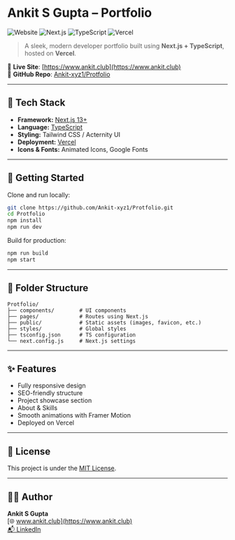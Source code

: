 


# Ankit S Gupta – Portfolio

![Website](https://img.shields.io/website?url=https%3A%2F%2Fwww.ankit.club)
![Next.js](https://img.shields.io/badge/Next.js-13-blue)
![TypeScript](https://img.shields.io/badge/TypeScript-Strict-blue)
![Vercel](https://img.shields.io/badge/Deployed-Vercel-black)

> A sleek, modern developer portfolio built using **Next.js + TypeScript**, hosted on **Vercel**.

🔗 **Live Site**: [https://www.ankit.club](https://www.ankit.club)  
📁 **GitHub Repo**: [Ankit-xyz1/Protfolio](https://github.com/Ankit-xyz1/Protfolio)

---

## 📌 Tech Stack

- **Framework:** [Next.js 13+](https://nextjs.org/)
- **Language:** [TypeScript](https://www.typescriptlang.org/)
- **Styling:** Tailwind CSS / Acternity UI
- **Deployment:** [Vercel](https://vercel.com/)
- **Icons & Fonts:** Animated Icons, Google Fonts

---

## 🚀 Getting Started

Clone and run locally:

```bash
git clone https://github.com/Ankit-xyz1/Protfolio.git
cd Protfolio
npm install
npm run dev
```

Build for production:

```bash
npm run build
npm start
```

---

## 📁 Folder Structure

```
Protfolio/
├── components/        # UI components
├── pages/             # Routes using Next.js
├── public/            # Static assets (images, favicon, etc.)
├── styles/            # Global styles
├── tsconfig.json      # TS configuration
└── next.config.js     # Next.js settings
```

---

## ✨ Features

- Fully responsive design
- SEO-friendly structure
- Project showcase section
- About & Skills
- Smooth animations with Framer Motion
- Deployed on Vercel

---

## 📄 License

This project is under the [MIT License](LICENSE).

---

## 🧑‍💻 Author

**Ankit S Gupta**  
[🌐 www.ankit.club](https://www.ankit.club)  
[📬 LinkedIn](https://www.linkedin.com/in/ankit-s-gupta/)
```

